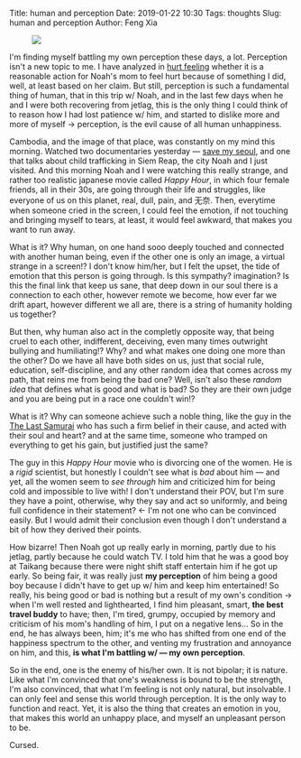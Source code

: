 Title: human and perception
Date: 2019-01-22 10:30
Tags: thoughts
Slug: human and perception
Author: Feng Xia

<figure class="col l6 m6 s12">
  <img src="{{SITEURL}}/images/anxiety.jpg"/>
</figure>


I'm finding myself battling my own perception these days, a
lot. Perception isn't a new topic to me. I have analyzed in [hurt
feeling][1] whether it is a reasonable action for Noah's mom to feel
hurt because of something I did, well, at least based on her
claim. But still, perception is such a fundamental thing of human,
that in this trip w/ Noah, and in the last few days when he and I were
both recovering from jetlag, this is the only thing I could think of
to reason how I had lost patience w/ him, and started to dislike more
and more of myself &rarr; perception, is the evil cause of all human
unhappiness.

Cambodia, and the image of that place, was constantly on my mind this
morning. Watched two documentaries yesterday &mdash; [save my
seoul][2], and one that talks about child trafficking in Siem Reap,
the city Noah and I just visited. And this morning Noah and I were
watching this really strange, and rather too realistic japanese movie
called _Happy Hour_, in which four female friends, all in their 30s,
are going through their life and struggles, like everyone of us on
this planet, real, dull, pain, and 无奈. Then, everytime when someone
cried in the screen, I could feel the emotion, if not touching and
bringing myself to tears, at least, it would feel awkward, that makes
you want to run away.

What is it? Why human, on one hand sooo deeply touched and connected
with another human being, even if the other one is only an image, a
virtual strange in a screen!? I don't know him/her, but I felt the
upset, the tide of emotion that this person is going through. Is this
sympathy? imagination? Is this the final link that keep us sane, that
deep down in our soul there is a connection to each other, however
remote we become, how ever far we drift apart, however different we
all are, there is a string of humanity holding us together?

But then, why human also act in the completly opposite way, that being
cruel to each other, indifferent, deceiving, even many times outwright
bullying and humiliating!? Why? and what makes one doing one more than
the other? Do we have all have both sides on us, just that social
rule, education, self-discipline, and any other random idea that comes
across my path, that reins me from being the bad one? Well, isn't also
these _random idea_ that defines what is good and what is bad? So they
are their own judge and you are being put in a race one couldn't win!?

What is it? Why can someone achieve such a noble thing, like the guy in the
[The Last Samurai][3] who has such a firm belief in their cause, and
acted with their soul and heart? and at the same time, someone who
tramped on everything to get his gain, but justified just the same?

The guy in this _Happy Hour_ movie who is divorcing one of the
women. He is a _rigid_ scientist, but honestly I couldn't see what is
_bad_ about him &mdash; and yet, all the women seem to _see through_
him and criticized him for being cold and impossible to live with! I
don't understand their POV, but I'm sure they have a point, otherwise,
why they say and act so uniformly, and being full confidence in their
statement? &larr; I'm not one who can be convinced easily. But I would
admit their conclusion even though I don't understand a bit of how
they derived their points.

How bizarre! Then Noah got up really early in morning, partly due to
his jetlag, partly because he could watch TV. I told him that he was a
good boy at Taikang because there were night shift staff entertain him
if he got up early. So being fair, it was really just **my
perception** of him being a good boy because I didn't have to get up
w/ him and keep him entertained! So really, his being good or bad is
nothing but a result of my own's condition &rarr; when I'm well rested
and lighthearted, I find him pleasant, smart, **the best travel
buddy** to have; then, I'm tired, grumpy, occupied by memory and
criticism of his mom's handling of him, I put on a negative lens... So
in the end, he has always been, him; it's me who has shifted from one
end of the happiness spectrum to the other, and venting my frustration
and annoyance on him, and this, **is what I'm battling w/ &mdash; my
own perception**.

So in the end, one is the enemy of his/her own. It is not bipolar; it
is nature. Like what I'm convinced that one's weakness is bound to be
the strength, I'm also convinced, that what I'm feeling is not only
natural, but insolvable. I can only feel and sense this world through
perception. It is the only way to function and react. Yet, it is also
the thing that creates an emotion in you, that makes this world an
unhappy place, and myself an unpleasant person to be.

Cursed.


[1]: {filename}/thoughts/hurt%20feeling.md
[2]: http://www.savemyseoul.com/
[3]: https://en.wikipedia.org/wiki/The_Last_Samurai
